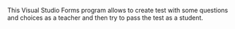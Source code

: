 This Visual Studio Forms program allows to create test with some questions and choices as a teacher and then try to pass the test as a student. 
